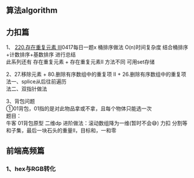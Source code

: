 ## 算法algorithm
## 力扣篇
1、 [220.存在重复元素 III](https://leetcode-cn.com/problems/contains-duplicate-iii/)0417每日一题x
桶排序做法 O(n)时间复杂度
结合桶排序+计数排序+基数排序 进行总结  
此系列还有 存在重复元素 + 存在重复元素II 方法不同 可用set存储  
  
2、27.移除元素 + 80.删除有序数组中的重复项 II + 26.删除有序数组中的重复项  
法一、splice从后往前遍历  
法二、双指针做法  
  
3、背包问题  
①01背包，01指的是对此物品拿或不拿，且每个物体只能选一次  
题目：  
牛客 01背包原型  二维dp  进阶做法：滚动数组降为一维(暂时不会😅)
力扣 分割等和子集，最后一块石头的重量II，目标和，一和零

## 前端高频篇
### 1、hex与RGB转化